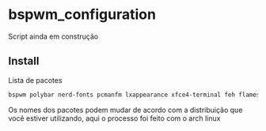 # bspwm_configuration
Script ainda em construção

## Install
Lista de pacotes
```bash
bspwm polybar nerd-fonts pcmanfm lxappearance xfce4-terminal feh flameshot network-manager-applet acpi i3lock rofi xorg-xinit xorg sddm vim wget curl xfce4-power-manager yazi git github-cli
```

Os nomes dos pacotes podem mudar de acordo com a distribuição que você estiver utilizando, aqui o processo foi feito com o arch linux
